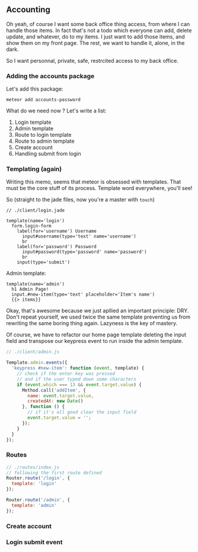Accounting
----------

Oh yeah, of course I want some back office thing access, from where I can handle those items. In fact that's not a todo which everyone can add, delete update, and whatever, do to my items. I just want to add those items, and show them on my front page. The rest, we want to handle it, alone, in the dark.

So I want personnal, private, safe, restrcited access to my back office.

### Adding the accounts package

Let's add this package:

```shell
meteor add accounts-password
```

What do we need now ? Let's write a list:
  1. Login template
  2. Admin template
  3. Route to login template
  4. Route to admin template
  5. Create account
  6. Handling submit from login



### Templating (again)

Writing this memo, seems that meteor is obsessed with templates. That must be the core stuff of its process. Template word everywhere, you'll see!

So (straight to the jade files, now you're a master with `touch`)
```jade
// ./client/login.jade

template(name='login')
  form.login-form
    label(for='username') Username
      input#username(type='text' name='username')
      br
    label(for='password') Password
      input#password(type='password' name='password')
      br
    input(type='submit')
```

Admin template:
```jade
template(name='admin')
  h1 Admin Page!
  input.#new-item(type='text' placeholder='Item's name')
  {{> items}}
```

Okay, that's awesome because we just apllied an important principle: DRY.
Don't repeat yourself, we used twice the same template preventing us from rewriting the same boring thing again.
Lazyness is the key of mastery.

Of course, we have to refactor our home page template deleting the input field and transpose our keypress event to run inside the admin template.

```js
// ./client/admin.js

Template.admin.events({
  'keypress #new-item': function (event, template) {
    // check if the enter key was pressed
    // and if the user typed down some characters
    if (event.which === 13 && event.target.value) {
      Method.call('addItem', {
        name: event.target.value,
        createdAt: new Date()
      }, function () {
        // if it's all good clear the input field
        event.target.value = '';
      });
    }
  }
});
```

### Routes

```js
// ./routes/index.js
// following the first route defined
Router.route('/login', {
  template: 'login'
});

Router.route('/admin', {
  template: 'admin'
});
```

### Create account


### Login submit event





